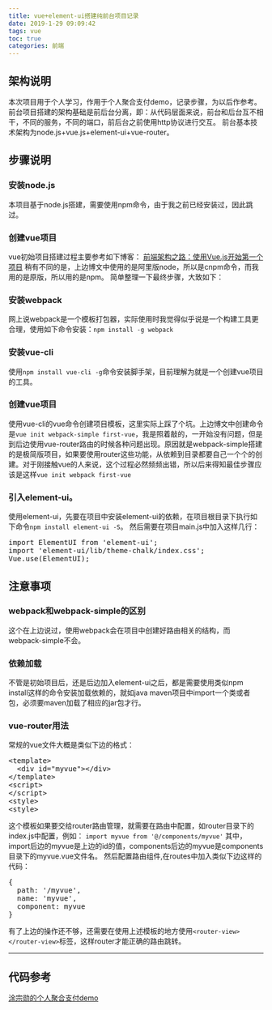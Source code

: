 ```yaml
---
title: vue+element-ui搭建纯前台项目记录
date: 2019-1-29 09:09:42
tags: vue
toc: true
categories: 前端
---
```

## 架构说明
本次项目用于个人学习，作用于个人聚合支付demo，记录步骤，为以后作参考。
前台项目搭建的架构基础是前后台分离，即：从代码层面来说，前台和后台互不相干，不同的服务，不同的端口，前后台之前使用http协议进行交互。
前台基本技术架构为node.js+vue.js+element-ui+vue-router。
<!--more-->

## 步骤说明
### 安装node.js
本项目基于node.js搭建，需要使用npm命令，由于我之前已经安装过，因此跳过。

### 创建vue项目
vue初始项目搭建过程主要参考如下博客：
[前端架构之路：使用Vue.js开始第一个项目](https://www.cnblogs.com/dreling/p/6892684.html)
稍有不同的是，上边博文中使用的是阿里版node，所以是cnpm命令，而我用的是原版，所以用的是npm。
简单整理一下最终步骤，大致如下：
### 安装webpack
网上说webpack是一个模板打包器，实际使用时我觉得似乎说是一个构建工具更合理，使用如下命令安装：`npm install -g webpack`

### 安装vue-cli 
使用`npm install vue-cli -g`命令安装脚手架，目前理解为就是一个创建vue项目的工具。

### 创建vue项目
使用vue-cli的vue命令创建项目模板，这里实际上踩了个坑。上边博文中创建命令是`vue init webpack-simple first-vue`，我是照着敲的，一开始没有问题，但是到后边使用vue-router路由的时候各种问题出现。原因就是webpack-simple搭建的是极简版项目，如果要使用router这些功能，从依赖到目录都要自己一个个的创建。对于刚接触vue的人来说，这个过程必然频频出错，所以后来得知最佳步骤应该是这样`vue init webpack first-vue`
### 引入element-ui。
使用element-ui，先要在项目中安装element-ui的依赖，在项目根目录下执行如下命令`npm install element-ui -S`。
然后需要在项目main.js中加入这样几行：
<pre>
import ElementUI from 'element-ui';
import 'element-ui/lib/theme-chalk/index.css';
Vue.use(ElementUI);
</pre>

## 注意事项
### webpack和webpack-simple的区别
这个在上边说过，使用webpack会在项目中创建好路由相关的结构，而webpack-simple不会。

### 依赖加载
不管是初始项目后，还是后边加入element-ui之后，都是需要使用类似npm install这样的命令安装加载依赖的，就如java maven项目中import一个类或者包，必须要maven加载了相应的jar包才行。

### vue-router用法
常规的vue文件大概是类似下边的格式：
<pre>
&lt;template>
  &lt;div id="myvue">&lt;/div>
&lt;/template>
&lt;script>
&lt;/script>
&lt;style>
&lt;style>
</pre>

这个模板如果要交给router路由管理，就需要在路由中配置，如router目录下的index.js中配置，例如：
`import myvue from '@/components/myvue'`
其中，import后边的myvue是上边的id的值，components后边的myvue是components目录下的myvue.vue文件名。
然后配置路由组件,在routes中加入类似下边这样的代码：
<pre>
{
  path: '/myvue',
  name: 'myvue',
  component: myvue
}
</pre>

有了上边的操作还不够，还需要在使用上述模板的地方使用`<router-view></router-view>`标签，这样router才能正确的路由跳转。

***
## 代码参考
[涂宗勋的个人聚合支付demo](https://github.com/tuzongxun/tzx-payment)

